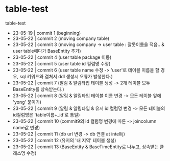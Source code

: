 # table-test
table-test

* 23-05-19 | commit 1  (beginning)
* 23-05-22 | commit 2  (moving company table)
* 23-05-22 | commit 3  (moving company -> user table : 잘못이름을 적음.. & user table에다가 BaseEntity 추가)
* 23-05-22 | commit 4  (user table package 이동)
* 23-05-22 | commit 5  (user table id 컬럼명 수정)
* 23-05-22 | commit 6  (user table name 수정 -> 'user'로 테이블 이름을 할 경우, sql 키워드와 겹처서 ddl 생성시 오류가 발생한다.)
* 23-05-22 | commit 7  (알림 & 알림타입 테이블 생성 -> 2개 테이블 모두 BaseEntity를 상속받는다.)
* 23-05-22 | commit 8  (알림 & 알림타입 테이블 이름 변경 -> 모든 테이블 앞에 'yong' 붙이기)
* 23-05-22 | commit 9  (알림 & 알림타입 & 유저 id 컬럼명 변경 -> 모든 테이블의 id컬럼명은 'table이름+_id'로 통일)
* 23-05-22 | commit 10 (commit9의 id 컬럼명 변경에 따른 -> joincolumn name값 변경)
* 23-05-22 | commit 11 (db url 변경 -> db 연결 at intellij)
* 23-05-22 | commit 12 (유저의 '내 지역' 테이블 생성)
* 23-05-22 | commit 13 (BaseEntity & BaseTimeEntity로 나누고, 상속받는 클래스명 수정)
